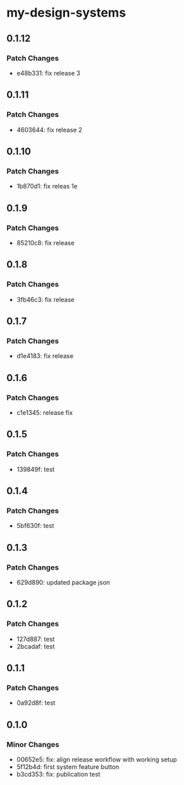 # my-design-systems

## 0.1.12

### Patch Changes

- e48b331: fix release 3

## 0.1.11

### Patch Changes

- 4603644: fix release 2

## 0.1.10

### Patch Changes

- 1b870d1: fix releas 1e

## 0.1.9

### Patch Changes

- 85210c8: fix release

## 0.1.8

### Patch Changes

- 3fb46c3: fix release

## 0.1.7

### Patch Changes

- d1e4183: fix release

## 0.1.6

### Patch Changes

- c1e1345: release fix

## 0.1.5

### Patch Changes

- 139849f: test

## 0.1.4

### Patch Changes

- 5bf630f: test

## 0.1.3

### Patch Changes

- 629d890: updated package json

## 0.1.2

### Patch Changes

- 127d887: test
- 2bcadaf: test

## 0.1.1

### Patch Changes

- 0a92d8f: test

## 0.1.0

### Minor Changes

- 00652e5: fix: align release workflow with working setup
- 5f12b4d: first system feature button
- b3cd353: fix: publication test
